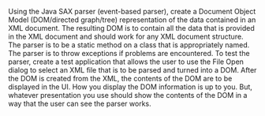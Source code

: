 Using the Java SAX parser (event-based parser), create a Document Object Model (DOM/directed
graph/tree) representation of the data contained in an XML document. The resulting DOM is to contain all the
data that is provided in the XML document and should work for any XML document structure. The parser is
to be a static method on a class that is appropriately named. The parser is to throw exceptions if problems
are encountered.
To test the parser, create a test application that allows the user to use the File Open dialog to select an XML
file that is to be parsed and turned into a DOM. After the DOM is created from the XML, the contents of the
DOM are to be displayed in the UI. How you display the DOM information is up to you. But, whatever
presentation you use should show the contents of the DOM in a way that the user can see the parser works.